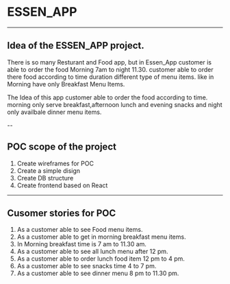 # ESSEN_APP

---


## Idea of the ESSEN_APP project.

There is so many Resturant and Food app, but in Essen_App customer is able to order the food Morning 7am to night 11.30. customer able to order there food according to time duration different type of menu items. like in Morning have only Breakfast Menu Items.

The Idea of this app customer able to order the food according to time. morning only serve breakfast,afternoon lunch and evening snacks and night only availbale dinner menu items.

--

## POC scope of the project

1. Create wireframes for POC
2. Create a simple disign
3. Create DB structure
4. Create frontend based on React

---

## Cusomer stories for POC

1. As a customer able to see Food menu items.
2. As a customer able to get in morning breakfast menu items.
3. In Morning breakfast time is 7 am to 11.30 am.
4. As a customer able to see all lunch menu after 12 pm.
5. As a customer able to order lunch food item 12 pm to 4 pm.
6. As a customer able to see snacks time 4 to 7 pm.
7. As a customer able to see dinner menu 8 pm to 11.30 pm.
